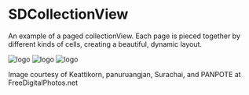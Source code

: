 # SDCollectionView

An example of a paged collectionView.  Each page is pieced together by different kinds of cells, creating a beautiful, dynamic layout.

![logo](http://i59.tinypic.com/3515p2h.png)
![logo](http://i59.tinypic.com/e5phxe.jpg)
![logo](http://i61.tinypic.com/8xpkx2.pn)

Image courtesy of Keattikorn, panuruangjan, Surachai, and PANPOTE at FreeDigitalPhotos.net
